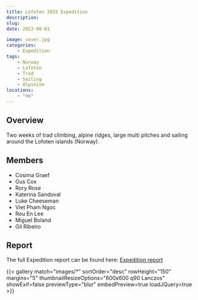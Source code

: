 ```yaml
---
title: Lofoten 2023 Expedition
description: 
slug: 
date: 2023-08-01

image: cover.jpg
categories:
    - Expedition
tags:
    - Norway
    - Lofoten
    - Trad
    - Sailing
    - Alpinism
locations: 
    - "no"
---
```


## Overview

Two weeks of trad climbing, alpine ridges, large multi pitches and sailing around the Lofoten islands (Norway).

## Members

* Cosima Graef
* Gus Cox
* Rory Rose
* Katerina Sandoval
* Luke Cheeseman
* Viet Pham Ngoc
* Rou En Lee
* Miguel Boland
* Gil Ribeiro

## Report

The full Expedition report can be found here:
[Expedition report](/documents/lofoten2023Exped.pdf)


{{< gallery match="images/*" sortOrder="desc" rowHeight="150" margins="5" thumbnailResizeOptions="600x600 q90 Lanczos" showExif=false previewType="blur" embedPreview=true loadJQuery=true >}}